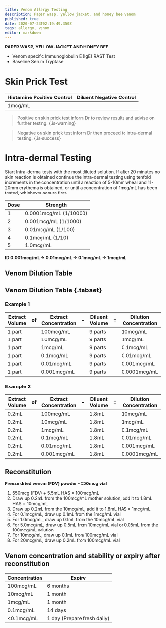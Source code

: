 ```yaml
---
title: Venom Allergy Testing
description: Paper wasp, yellow jacket, and honey bee venom
published: true
date: 2020-07-23T02:19:49.350Z
tags: allergy, venom
editor: markdown
---
```


**PAPER WASP, YELLOW JACKET AND HONEY BEE**

-   Venom specific Immunoglobulin E (IgE) RAST Test
-   Baseline Serum Tryptase

# Skin Prick Test

| Histamine Positive Control | Diluent Negative Control |
|----------------------------|--------------------------|
| 1mcg/mL                    |                          |

> Positive on skin prick test inform Dr to review results and advise on further testing.
{.is-warning}

> Negative on skin prick test inform Dr then proceed to intra-dermal testing.
{.is-success}

# Intra-dermal Testing

Start Intra-dermal tests with the most diluted solution. If after 20 minutes no skin reaction is obtained continue the Intra-dermal testing using tenfold increments in the concentration until a reaction of 5-10mm wheal and 11-20mm erythema is obtained, or until a concentration of 1mcg/mL has been tested, whichever occurs first.

| Dose | Strength |
|---|---------------------------|
| 1 | 0.0001mcg/mL (1/10000) |
| 2 | 0.001mcg/mL (1/1000)   |
| 3 | 0.01mcg/mL (1/100)     |
| 4 | 0.1mcg/mL (1/10)       |
| 5 | 1.0mcg/mL              |

**ID 0.001mcg/mL → 0.01mcg/mL → 0.1mcg/mL → 1mcg/mL**

## Venom Dilution Table
## Venom Dilution Table {.tabset}
### Example 1

| Extract Volume | of | Extract Concentration | + | Diluent Volume | = | Dilution Concentration |
|----------------|----|-----------------------|----|----------------|---|------------------------|
| 1 part         |    | 100mcg/mL             |    | 9 parts        |   | 10mcg/mL               |
| 1 part         |    | 10mcg/mL              |    | 9 parts        |   | 1mcg/mL                |
| 1 part         |    | 1mcg/mL               |    | 9 parts        |   | 0.1mcg/mL             |
| 1 part         |    | 0.1mcg/mL            |    | 9 parts        |   | 0.01mcg/mL            |
| 1 part         |    | 0.01mcg/mL           |    | 9 parts        |   | 0.001mcg/mL           |
| 1 part         |    | 0.001mcg/mL          |    | 9 parts        |   | 0.0001mcg/mL          |

### Example 2

| Extract Volume | of | Extract Concentration | + | Diluent Volume | = | Dilution Concentration |
|----------------|----|-----------------------|----|----------------|---|------------------------|
| 0.2mL         |    | 100mcg/mL             |    | 1.8mL         |   | 10mcg/mL               |
| 0.2mL         |    | 10mcg/mL              |    | 1.8mL         |   | 1mcg/mL                |
| 0.2mL         |    | 1mcg/mL               |    | 1.8mL         |   | 0.1mcg/mL             |
| 0.2mL         |    | 0.1mcg/mL            |    | 1.8mL         |   | 0.01mcg/mL            |
| 0.2mL         |    | 0.01mcg/mL           |    | 1.8mL         |   | 0.001mcg/mL           |
| 0.2mL         |    | 0.001mcg/mL          |    | 1.8mL         |   | 0.0001mcg/mL          |

## Reconstitution
**Freeze dried venom (FDV) powder - 550mcg vial**
1. 550mcg (FDV) + 5.5mL HAS = 100mcg/mL
1. Draw up 0.2mL from the 100mcg/mL mother solution, add it to 1.8mL HAS = 10mcg/mL
1. Draw up 0.2mL from the 10mcg/mL, add it to 1.8mL HAS = 1mcg/mL
1. For 0.1mcg/mL, draw up 0.1mL from the 1mcg/mL vial
1. For 1.0mcg/mL, draw up 0.1mL from the 10mcg/mL vial
1. For 5.0mcg/mL, draw up 0.5mL from 10mcg/mL vial or 0.05mL from the 100mcg/mL solution
1. For 10mcg/mL, draw up 0.1mL from 100mcg/mL vial
1. For 20mcg/mL, draw up 0.2mL from 100mcg/mL vial


## Venom concentration and stability or expiry after reconstitution

| Concentration | Expiry                        |
|---------------|-------------------------------|
| 100mcg/mL     | 6 months                      |
| 10mcg/mL      | 1 month                       |
| 1mcg/mL       | 1 month                       |
| 0.1mcg/mL    | 14 days                       |
| <0.1mcg/mL   | 1 day (Prepare fresh daily) |